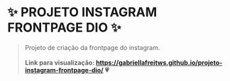 # ✨ PROJETO INSTAGRAM FRONTPAGE DIO ✨
> Projeto de criação da frontpage do instagram. <br> <br>
**Link para visualização: https://gabriellafreitws.github.io/projeto-instagram-frontpage-dio/ 💗**
